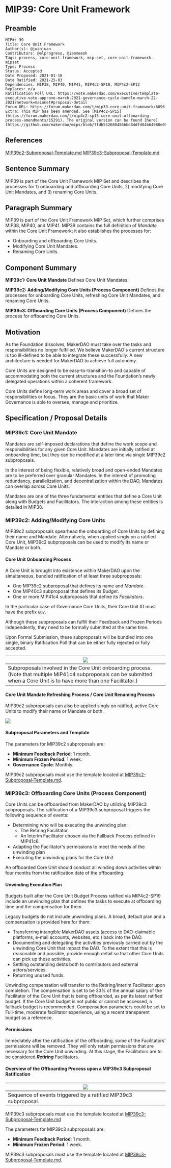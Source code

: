 # MIP39: Core Unit Framework

## Preamble

```
MIP#: 39
Title: Core Unit Framework
Author(s): @juanjuan
Contributors: @elprogreso, @iammeeoh
Tags: process, core-unit-framework, mip-set, core-unit-framework-mipset
Type: Process
Status: Accepted
Date Proposed: 2021-01-18
Date Ratified: 2021-25-03
Dependencies: MIP38, MIP40, MIP41, MIP4c2-SP10, MIP4c2-SP12
Replaces: n/a
Ratification Poll URL: https://vote.makerdao.com/executive/template-executive-vote-approve-march-2021-governance-cycle-bundle-march-22-2021?network=mainnet#proposal-detail
Forum URL: https://forum.makerdao.com/t/mip39-core-unit-framework/6096
Extra: This MIP has been amended. See [MIP4c2-SP15](https://forum.makerdao.com/t/mip4c2-sp15-core-unit-offboarding-process-amendments/15291). The original version can be found [here](https://github.com/makerdao/mips/blob/7fdb552680486bbd84dfd84b64980e0999249043/MIP39/mip39.md).
```

## References

[MIP39c2-Subproposal-Template.md](https://github.com/makerdao/mips/blob/master/MIP39/MIP39c2-Subproposal-Template.md)
[MIP39c3-Subproposal-Template.md](https://github.com/makerdao/mips/blob/master/MIP39/MIP39c3-Subproposal-Template.md)

## Sentence Summary

MIP39 is part of the Core Unit Framework MIP Set and describes the processes for 1) onboarding and offboarding Core Units, 2) modifying Core Unit Mandates, and 3) renaming Core Units.

## Paragraph Summary

MIP39 is part of the Core Unit Framework MIP Set, which further comprises MIP38, MIP40, and MIP41. MIP39 contains the full definition of *Mandate* within the Core Unit Framework; it also establishes the processes for:

- Onboarding and offboarding Core Units.
- Modifying Core Unit Mandates.
- Renaming Core Units.

## Component Summary

**MIP39c1: Core Unit Mandate**
Defines Core Unit Mandates.

**MIP39c2: Adding/Modifying Core Units (Process Component)**
Defines the processes for onboarding Core Units, refreshing Core Unit Mandates, and renaming Core Units.

**MIP39c3: Offboarding Core Units (Process Component)**
Defines the process for offboarding Core Units.

## Motivation

As the Foundation dissolves, MakerDAO must take over the tasks and responsibilities no longer fulfilled. We believe MakerDAO's current structure is too ill-defined to be able to integrate these successfully. A new architecture is needed for MakerDAO to achieve full autonomy.

Core Units are designed to be easy-to-transition-to and capable of accommodating both the current structures and the Foundation’s newly delegated operations within a coherent framework.

Core Units define long-term work areas and cover a broad set of responsibilities or focus. They are the basic units of work that Maker Governance is able to oversee, manage and prioritize.

## Specification / Proposal Details

### MIP39c1: Core Unit Mandate

Mandates are self-imposed declarations that define the work scope and responsibilities for any given Core Unit. Mandates are initially ratified at onboarding time, but they can be modified at a later time via single MIP39c2 subproposals.

In the interest of being flexible, relatively broad and open-ended Mandates are to be preferred over granular Mandates. In the interest of promoting redundancy, parallelization, and decentralization within the DAO, Mandates can overlap across Core Units.

Mandates are one of the three fundamental entities that define a Core Unit along with Budgets and Facilitators. The interaction among these entities is detailed in MIP38.

### MIP39c2: Adding/Modifying Core Units

MIP39c2 subproposals spearhead the onboarding of Core Units by defining their name and Mandate. Alternatively, when applied singly on a ratified Core Unit, MIP39c2 subproposals can be used to modify its name or Mandate or both.

#### Core Unit Onboarding Process

A Core Unit is brought into existence within MakerDAO upon the simultaneous, bundled ratification of at least three subproposals:

- One MIP39c2 subproposal that defines its name and *Mandate*.
- One MIP40c3 subproposal that defines its *Budget*.
- One or more MIP41c4 subproposals that define its *Facilitators*.

In the particular case of Governance Core Units, their Core Unit ID must have the prefix `GOV`.

Although these subproposals can fulfill their Feedback and Frozen Periods independently, they need to be formally submitted at the same time.

Upon Formal Submission, these subproposals will be bundled into one single, binary Ratification Poll that can be either fully rejected or fully accepted.

|![](https://i.imgur.com/i8SO7AI.png)|
|--|
| Subproposals involved in the Core Unit onboarding process. (Note that multiple MIP41c4 subproposals can be submitted when a Core Unit is to have more than one Facilitator.) |

#### Core Unit Mandate Refreshing Process / Core Unit Renaming Process

MIP39c2 subproposals can also be applied singly on ratified, active Core Units to modify their name or Mandate or both.

![](https://i.imgur.com/bcXKles.png)

#### Subproposal Parameters and Template

The parameters for MIP39c2 subproposals are:

- **Minimum Feedback Period**: 1 month.
- **Minimum Frozen Period**: 1 week.
- **Governance Cycle**: Monthly.

MIP39c2 subproposals must use the template located at [MIP39c2-Subproposal-Template.md](https://github.com/makerdao/mips/blob/master/MIP39/MIP39c2-Subproposal-Template.md).

### MIP39c3: Offboarding Core Units (Process Component)

Core Units can be offboarded from MakerDAO by utilizing MIP39c3 subproposals. The ratification of a MIP39c3 subproposal triggers the following sequence of events:

- Determining who will be executing the unwinding plan:
    - The Retiring Facilitator
    - An Interim Facilitator chosen via the Fallback Process defined in MIP41c6.
- Adapting the Facilitator's permissions to meet the needs of the unwinding plan
- Executing the unwinding plans for the Core Unit

An offboarded Core Unit should conduct all winding down activities within four months from the ratification date of the offboarding.

#### Unwinding Execution Plan

Budgets built after the Core Unit Budget Process ratified via MIP4c2-SP19 include an unwinding plan that defines the tasks to execute at offboarding time and the compensation for them.

Legacy budgets do not include unwinding plans. A broad, default plan and a compensation is provided here for them:

- Transferring intangible MakerDAO assets (access to DAO-claimable platforms, e-mail accounts, websites, etc.) back into the DAO.
- Documenting and delegating the activities previously carried out by the unwinding Core Unit that impact the DAO. To the extent that this is reasonable and possible, provide enough detail so that other Core Units can pick up these activities.
- Settling outstanding debts both to contributors and external actors/services.
- Returning unused funds.

Unwinding compensation will transfer to the Retiring/Interim Facilitator upon completion. The compensation is set to be 33% of the annual salary of the Facilitator of the Core Unit that is being offboarded, as per its latest ratified budget. If the Core Unit budget is not public or cannot be accessed, a fallback budget is recommended. Compensation parameters could be set to Full-time, moderate facilitator experience, using a recent transparent budget as a reference.

#### Permissions

Immediately after the ratification of the offboarding, some of the Facilitators' permissions will be removed. They will only retain permissions that are necessary for the Core Unit unwinding. At this stage, the Facilitators are to be considered ***Retiring*** Facilitators.

#### Overview of the Offboarding Process upon a MIP39c3 Subproposal Ratification

|![](https://i.imgur.com/iIGkQce.png) |
|--|
| Sequence of events triggered by a ratified MIP39c3 subproposal. |

MIP39c3 subproposals must use the template located at [MIP39c3-Subproposal-Template.md](https://github.com/makerdao/mips/blob/master/MIP39/MIP39c3-Subproposal-Template.md)

The parameters for MIP39c3 subproposals are:

- **Minimum Feedback Period**: 1 month.
- **Minimum Frozen Period**: 1 week.

MIP39c3 subproposals must use the template located at [MIP39c3-Subproposal-Template.md](https://github.com/makerdao/mips/blob/master/MIP39/MIP39c3-Subproposal-Template.md).
